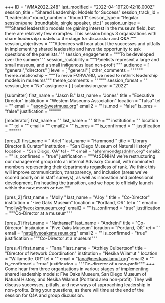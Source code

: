 +++
ID = "WMA2022_248"
last_modified = "2022-04-19T20:42:18.000Z"
session_title = "Shared Leadership: Models for Success"
session_track_id = "Leadership"
round_number = "Round 1"
session_type = "Regular session/panel (roundtable, single speaker, etc.)"
session_unique = """Shared leadership models are gaining interest in the museum field, but there are relatively few examples. This session brings 3 organizations with share leadership models to the stage for discussion and Q&A."""
session_objectives = """Attendees will hear about the successes and pitfalls in implementing shared leadership and have the opportunity to ask questions of the panelists."""
session_engagement = """To be developed over the summer"""
session_scalability = """Panelists represent a large and small museum, and a small indigenous lead non-profit
"""
audience = [ "general","directors" ]
level = [ "general" ]
other_comments = """"""
theme_relationship = """To move FORWARD, we need to rethink leadership models in museums"""
theme_comments = """"""
session_format = ""
session_fee = "No"
assignee = [  ]
submission_year = "2022"

[submitter]
first_name = "Jason B."
last_name = "Jones"
title = "Executive Director"
institution = "Western Museums Association"
location = "Tulsa"
tel = ""
email = "jason@westmuse.org"
email2 = ""
is_mod = "false"
is_pres = "false"
justification = """"""

[moderator]
first_name = ""
last_name = ""
title = ""
institution = ""
location = ""
tel = ""
email = ""
email2 = ""
is_pres = ""
is_confirmed = ""
justification = """"""

[pres_1]
first_name = "  Ariel "
last_name = "Hammond "
title = "Library Director & Curator"
institution = "San Diego Museum of Natural History"
location = "San Diego, CA"
tel = ""
email = "ahammond@sdnhm.org"
email2 = ""
is_confirmed = "true"
justification = """At SDNHM we're restructuring our management group into an internal Advisory Council, with nominated members representing their departments regardless of rank. We think this will improve communication, transparency, and inclusion (areas we've scored poorly on in staff surveys), as well as innovation and professional development. I'm heading the transition, and we hope to officially launch within the next month or two."""

[pres_2]
first_name = "Molly "
last_name = "Alloy "
title = "Co-Director"
institution = "Five Oaks Museum"
location = "Portland, OR"
tel = ""
email = "molly@fiveoaksmuseum.org"
email2 = ""
is_confirmed = "true"
justification = """Co-Director at a museum"""

[pres_3]
first_name = "Nathanael"
last_name = "Andreini"
title = "Co-Director"
institution = "Five Oaks Museum"
location = "Portland, OR"
tel = ""
email = "nat@fiveoaksmuseum.org"
email2 = ""
is_confirmed = "true"
justification = """Co-Director at a museum"""

[pres_4]
first_name = "Tana "
last_name = "Atchley Culbertson"
title = "Director of Network Coordination"
institution = "Nesika Wilamut "
location = "Willamette, OR"
tel = ""
email = "tana@nesikawilamut.org"
email2 = ""
is_confirmed = "true"
justification = """Co-director of a non-profit"""
+++
Come hear from three organizations in various stages of implementing shared leadership models: Five Oaks Museum, San Diego Museum of Natural History, and Nesika Wilamut (Portland area non-profit). They will discuss successes, pitfalls, and new ways of approaching leadership in non-profits. Bring your questions, as there will time at the end of the session for Q&A and group discussion. 
